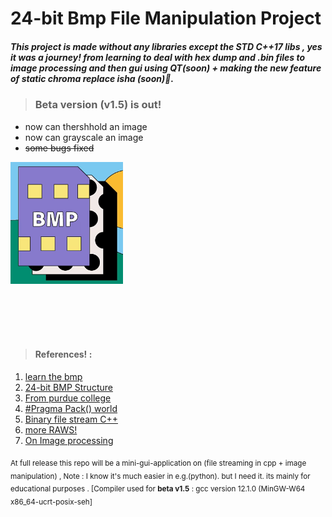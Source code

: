 # __24-bit Bmp File Manipulation Project__ 

##### This project is made without any libraries except the STD C++17 libs , yes it was a journey!  from learning to deal with hex dump and .bin files to image processing and then gui using QT(soon)  + making the new feature of static chroma replace isha (soon)💙.

> ### Beta version (v1.5) is out!
 * now can thershhold an image 
 * now can grayscale an image 
 * ~~some bugs fixed~~

![ alt text for screen readers](assets/Bmp_chorma.png "icon") 


</br>
</br>
</br>
</br>




> #### References! : 
  
1. [learn the  bmp](https://www.drdobbs.com/architecture-and-design/the-bmp-file-format-part-1/184409517)
2. [24-bit BMP Structure](https://upload.wikimedia.org/wikipedia/commons/7/75/BMPfileFormat.svg)
3. [From purdue college](https://engineering.purdue.edu/ece264/17au/hw/HW15)
4. [#Pragma Pack() world](https://learn.microsoft.com/en-us/cpp/preprocessor/pack?view=msvc-170)
5. [Binary file stream C++](https://www.eecs.umich.edu/courses/eecs380/HANDOUTS/cppBinaryFileIO-2.html)
6. [more RAWS!](https://cplusplus.com/articles/DzywvCM9/)
7. [On Image processing](https://web.stanford.edu/class/ee368/handouts.html)



<sub>At full release this repo will be a mini-gui-application on (file streaming in cpp  + image manipulation)  , Note : I know it's much easier in e.g.(python). but I need it.   its  mainly for  educational purposes . [Compiler used for __beta v1.5__ : gcc version 12.1.0 (MinGW-W64 x86_64-ucrt-posix-seh]</sub> 
